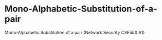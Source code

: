 # Mono-Alphabetic-Substitution-of-a-pair
Mono-Alphabetic Substitution of a pair (Network Security CSE550 A1)
